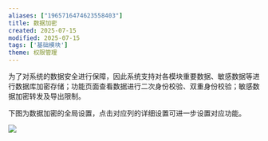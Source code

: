 ```yaml
---
aliases: ["1965716474623558403"]
title: 数据加密
created: 2025-07-15
modified: 2025-07-15
tags: ['基础模块']
theme: 权限管理
---
```


为了对系统的数据安全进行保障，因此系统支持对各模块重要数据、敏感数据等进行数据库加密存储；功能页面查看数据进行二次身份校验、双重身份校验；敏感数据加密转发及导出限制。

下图为数据加密的全局设置，点击对应列的详细设置可进一步设置对应功能。

![](d8b9d2eed1a614a7d89837fba0e83a40.jpg)